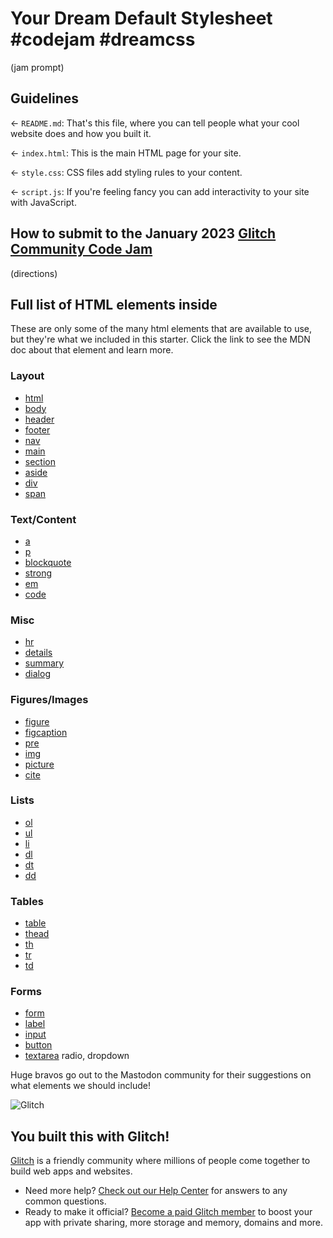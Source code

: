 # Your Dream Default Stylesheet #codejam #dreamcss

(jam prompt)

## Guidelines

← `README.md`: That's this file, where you can tell people what your cool website does and how you built it.

← `index.html`: This is the main HTML page for your site.

← `style.css`: CSS files add styling rules to your content.

← `script.js`: If you're feeling fancy you can add interactivity to your site with JavaScript.

## How to submit to the January 2023 [Glitch Community Code Jam](https://glitch.com/jams)

(directions)

## Full list of HTML elements inside

These are only some of the many html elements that are available to use, but they're what we included in this starter. Click the link to see the MDN doc about that element and learn more.

### Layout 

* [html](https://developer.mozilla.org/en-US/docs/Web/HTML/Element/html)
* [body](https://developer.mozilla.org/en-US/docs/Web/HTML/Element/body)
* [header](https://developer.mozilla.org/en-US/docs/Web/HTML/Element/header)
* [footer](https://developer.mozilla.org/en-US/docs/Web/HTML/Element/footer)
* [nav](https://developer.mozilla.org/en-US/docs/Web/HTML/Element/nav)
* [main](https://developer.mozilla.org/en-US/docs/Web/HTML/Element/main)
* [section](https://developer.mozilla.org/en-US/docs/Web/HTML/Element/section)
* [aside](https://developer.mozilla.org/en-US/docs/Web/HTML/Element/aside)
* [div](https://developer.mozilla.org/en-US/docs/Web/HTML/Element/div)
* [span](https://developer.mozilla.org/en-US/docs/Web/HTML/Element/span)

### Text/Content
* [a](https://developer.mozilla.org/en-US/docs/Web/HTML/Element/a)
* [p](https://developer.mozilla.org/en-US/docs/Web/HTML/Element/p)
* [blockquote](https://developer.mozilla.org/en-US/docs/Web/HTML/Element/blockquote)
* [strong](https://developer.mozilla.org/en-US/docs/Web/HTML/Element/strong)
* [em](https://developer.mozilla.org/en-US/docs/Web/HTML/Element/em)
* [code](https://developer.mozilla.org/en-US/docs/Web/HTML/Element/code)

### Misc
* [hr](https://developer.mozilla.org/en-US/docs/Web/HTML/Element/hr)
* [details](https://developer.mozilla.org/en-US/docs/Web/HTML/Element/details)
* [summary](https://developer.mozilla.org/en-US/docs/Web/HTML/Element/summary)
* [dialog](https://developer.mozilla.org/en-US/docs/Web/HTML/Element/dialog)

### Figures/Images
* [figure](https://developer.mozilla.org/en-US/docs/Web/HTML/Element/figure)
* [figcaption](https://developer.mozilla.org/en-US/docs/Web/HTML/Element/figcaption)
* [pre](https://developer.mozilla.org/en-US/docs/Web/HTML/Element/pre)
* [img](https://developer.mozilla.org/en-US/docs/Web/HTML/Element/img)
* [picture](https://developer.mozilla.org/en-US/docs/Web/HTML/Element/picture)
* [cite](https://developer.mozilla.org/en-US/docs/Web/HTML/Element/cite)

### Lists
* [ol](https://developer.mozilla.org/en-US/docs/Web/HTML/Element/ol)
* [ul](https://developer.mozilla.org/en-US/docs/Web/HTML/Element/ul)
* [li](https://developer.mozilla.org/en-US/docs/Web/HTML/Element/li)
* [dl](https://developer.mozilla.org/en-US/docs/Web/HTML/Element/dl)
* [dt](https://developer.mozilla.org/en-US/docs/Web/HTML/Element/dt)
* [dd](https://developer.mozilla.org/en-US/docs/Web/HTML/Element/dd)

### Tables
* [table](https://developer.mozilla.org/en-US/docs/Web/HTML/Element/table)
* [thead](https://developer.mozilla.org/en-US/docs/Web/HTML/Element/thead)
* [th](https://developer.mozilla.org/en-US/docs/Web/HTML/Element/th)
* [tr](https://developer.mozilla.org/en-US/docs/Web/HTML/Element/tr)
* [td](https://developer.mozilla.org/en-US/docs/Web/HTML/Element/td)

### Forms
* [form](https://developer.mozilla.org/en-US/docs/Web/HTML/Element/form)
* [label](https://developer.mozilla.org/en-US/docs/Web/HTML/Element/label)
* [input](https://developer.mozilla.org/en-US/docs/Web/HTML/Element/input)
* [button](https://developer.mozilla.org/en-US/docs/Web/HTML/Element/button)
* [textarea](https://developer.mozilla.org/en-US/docs/Web/HTML/Element/textarea)
radio, dropdown

Huge bravos go out to the Mastodon community for their suggestions on what elements we should include!

![Glitch](https://cdn.glitch.com/a9975ea6-8949-4bab-addb-8a95021dc2da%2FLogo_Color.svg?v=1602781328576)

## You built this with Glitch!

[Glitch](https://glitch.com) is a friendly community where millions of people come together to build web apps and websites.

- Need more help? [Check out our Help Center](https://help.glitch.com/) for answers to any common questions.
- Ready to make it official? [Become a paid Glitch member](https://glitch.com/pricing) to boost your app with private sharing, more storage and memory, domains and more.
